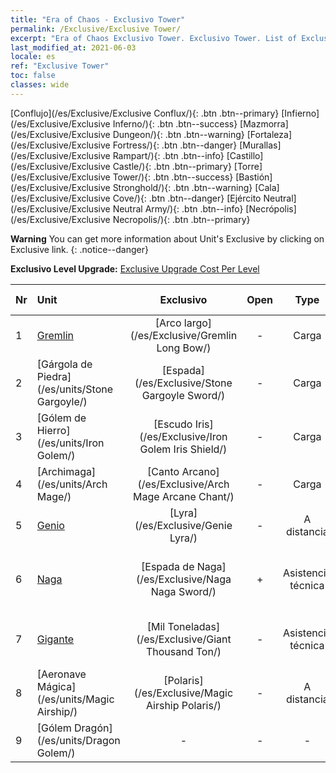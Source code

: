 ```yaml
---
title: "Era of Chaos - Exclusivo Tower"
permalink: /Exclusive/Exclusive Tower/
excerpt: "Era of Chaos Exclusivo Tower. Exclusivo Tower. List of Exclusivo Tower in Era of Chaos"
last_modified_at: 2021-06-03
locale: es
ref: "Exclusive Tower"
toc: false
classes: wide
---
```

 [Conflujo](/es/Exclusive/Exclusive Conflux/){: .btn .btn--primary} [Infierno](/es/Exclusive/Exclusive Inferno/){: .btn .btn--success} [Mazmorra](/es/Exclusive/Exclusive Dungeon/){: .btn .btn--warning} [Fortaleza](/es/Exclusive/Exclusive Fortress/){: .btn .btn--danger} [Murallas](/es/Exclusive/Exclusive Rampart/){: .btn .btn--info} [Castillo](/es/Exclusive/Exclusive Castle/){: .btn .btn--primary} [Torre](/es/Exclusive/Exclusive Tower/){: .btn .btn--success} [Bastión](/es/Exclusive/Exclusive Stronghold/){: .btn .btn--warning} [Cala](/es/Exclusive/Exclusive Cove/){: .btn .btn--danger} [Ejército Neutral](/es/Exclusive/Exclusive Neutral Army/){: .btn .btn--info} [Necrópolis](/es/Exclusive/Exclusive Necropolis/){: .btn .btn--primary} 

**Warning** You can get more information about Unit's Exclusive by clicking on Exclusive link. 
{: .notice--danger}

 **Exclusivo Level Upgrade:** [Exclusive Upgrade Cost Per Level](/Exclusive/ExclusiveUpgradeCostPerLevel/)

  | Nr |         Unit        | Exclusivo | Open  |    Type   |  Item to Rank UP      |  Aspecto   |
  |:---|:--------------------|:-------------:|:-----:|:---------:|:---------------------:|:-------:|
  | 1  | [Gremlin](/es/units/Gremlin/) | [Arco largo](/es/Exclusive/Gremlin Long Bow/) | - | Carga | [Ficha de Arco Largo](/ItemsES/con_914/) | - |
  | 2  | [Gárgola de Piedra](/es/units/Stone Gargoyle/) | [Espada](/es/Exclusive/Stone Gargoyle Sword/) | - | Carga | [Ficha de espada](/ItemsES/con_912/) | - |
  | 3  | [Gólem de Hierro](/es/units/Iron Golem/) | [Escudo Iris](/es/Exclusive/Iron Golem Iris Shield/) | - | Carga | [Ficha de Escudo Iris](/ItemsES/con_913/) | - |
  | 4  | [Archimaga](/es/units/Arch Mage/) | [Canto Arcano](/es/Exclusive/Arch Mage Arcane Chant/) | - | Carga | [Ficha de Canto Arcano](/ItemsES/con_915/) | - |
  | 5  | [Genio](/es/units/Genie/) | [Lyra](/es/Exclusive/Genie Lyra/) | - | A distancia | [Ficha de Lyra](/ItemsES/con_986/) | [Aspecto Especial de Lyra](/ItemsES/con_654/) |
  | 6  | [Naga](/es/units/Naga/) | [Espada de Naga](/es/Exclusive/Naga Naga Sword/) | + | Asistencia técnica | [Ficha de Espada Naga](/ItemsES/con_987/) | [Aspecto Especial de Espada de Naga](/ItemsES/con_655/) |
  | 7  | [Gigante](/es/units/Giant/) | [Mil Toneladas](/es/Exclusive/Giant Thousand Ton/) | - | Asistencia técnica | [Ficha de Mil Toneladas](/ItemsES/con_988/) | [Aspecto Especial de Mil Toneladas](/ItemsES/con_656/) |
  | 8  | [Aeronave Mágica](/es/units/Magic Airship/) | [Polaris](/es/Exclusive/Magic Airship Polaris/) | - | A distancia | [Ficha de Polaris](/ItemsES/con_989/) | [Aspecto Especial de Polaris](/ItemsES/con_657/) |
  | 9  | [Gólem Dragón](/es/units/Dragon Golem/) | - | - | - | none | none |
